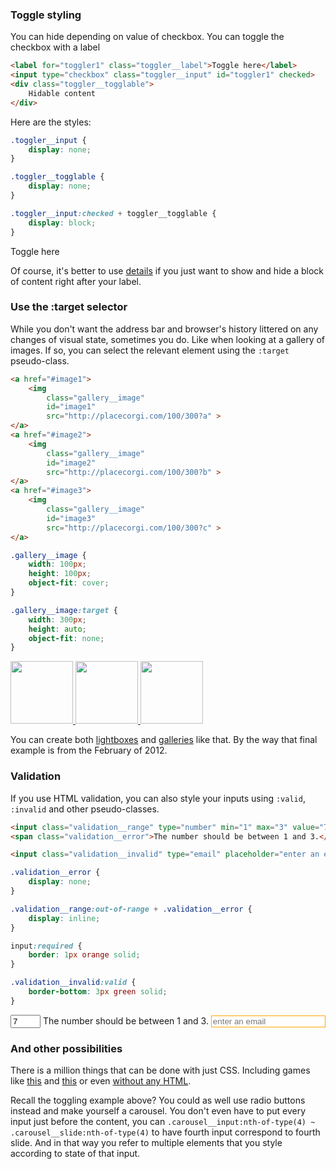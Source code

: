### Toggle styling

You can hide depending on value of checkbox. You can toggle the checkbox with a label
```html
<label for="toggler1" class="toggler__label">Toggle here</label>
<input type="checkbox" class="toggler__input" id="toggler1" checked>
<div class="toggler__togglable">
	Hidable content
</div>
```

Here are the styles:

```css
.toggler__input {
	display: none;
}

.toggler__togglable {
	display: none;
}

.toggler__input:checked + toggler__togglable {
	display: block;
}
```

<style>
	.toggler__input {
		display: none;
	}

	.toggler__togglable {
		display: none;
	}

	.toggler__input:checked + toggler__togglable {
		display: block; /* the style that you want to turn on/off */
	}
</style>

<label for="toggler1" class="toggler__label">Toggle here</label>
<input type="checkbox" class="toggler__input" id="toggler1" checked><div class="toggler__togglable">
	Hidable content
</div>

Of course, it's better to use [details](#details-is-the-spoiler-thing) if you just want to show and hide a block of content right after your label.


### Use the :target selector

While you don't want the address bar and browser's history littered on any changes of visual state, sometimes you do. Like when looking at a gallery of images. If so, you can select the relevant element using the `:target` pseudo-class.

```html
<a href="#image1">
	<img 
		class="gallery__image"
		id="image1" 
		src="http://placecorgi.com/100/300?a" >
</a>
<a href="#image2">
	<img 
		class="gallery__image"
		id="image2" 
		src="http://placecorgi.com/100/300?b" >
</a>
<a href="#image3">
	<img
		class="gallery__image" 
		id="image3"
		src="http://placecorgi.com/100/300?c" >
</a>
```

```css
.gallery__image {
	width: 100px;
	height: 100px;
	object-fit: cover;
}

.gallery__image:target {
	width: 300px;
	height: auto;
	object-fit: none;
}
```

<style>
	.gallery__image {
		width: 100px;
		height: 100px;
		object-fit: cover;
		filter: hue-rotate(33deg);
	}

	.gallery__image:target {
		height: auto;
		filter: none;
	}
</style>

<a href="#image1">
	<img 
		class="gallery__image"
		id="image1" 
		src="http://placecorgi.com/100/300?a" >
</a>
<a href="#image2">
	<img 
		class="gallery__image"
		id="image2"
		src="http://placecorgi.com/100/300?b" >
</a>
<a href="#image3">
	<img
		class="gallery__image" 
		id="image3" 
		src="http://placecorgi.com/100/300?c" >
</a>

You can create both [lightboxes](https://codepen.io/gschier/pen/HCoqh) and [galleries](http://thewebrocks.com/demos/targetgallery/) like that. By the way that final example is from the February of 2012.


### Validation

If you use HTML validation, you can also style your inputs using `:valid`, `:invalid` and other pseudo-classes.

```html
<input class="validation__range" type="number" min="1" max="3" value="7">
<span class="validation__error">The number should be between 1 and 3.</span>

<input class="validation__invalid" type="email" placeholder="enter an email" required>
```

```css
.validation__error {
	display: none;
}

.validation__range:out-of-range + .validation__error {
	display: inline;
}

input:required {
	border: 1px orange solid;
}

.validation__invalid:valid {
	border-bottom: 3px green solid;
}
```

<style>
	.validation__error {
		display: none;
	}

	.validation__range:out-of-range + .validation__error {
		display: inline;
	}

	input:required {
		border: 1px orange solid;
	}

	.validation__invalid:valid {
		border-bottom: 3px green solid;
	}
</style>

<input class="validation__range" type="number" min="1" max="3" value="7">
<span class="validation__error">The number should be between 1 and 3.</span>

<input class="validation__invalid" type="email" placeholder="enter an email" required>


### And other possibilities

There is a million things that can be done with just CSS. Including games like [this](https://codepen.io/elad2412/pen/hBaqo) and [this](https://codepen.io/jcoulterdesign/pen/NOMeEb) or even [without any HTML](https://codepen.io/SelenIT/pen/oXzMbR).

Recall the toggling example above? You could as well use radio buttons instead and make yourself a carousel. You don't even have to put every input just before the content, you can `.carousel__input:nth-of-type(4) ~ .carousel__slide:nth-of-type(4)` to have fourth input correspond to fourth slide. And in that way you refer to multiple elements that you style according to state of that input.

